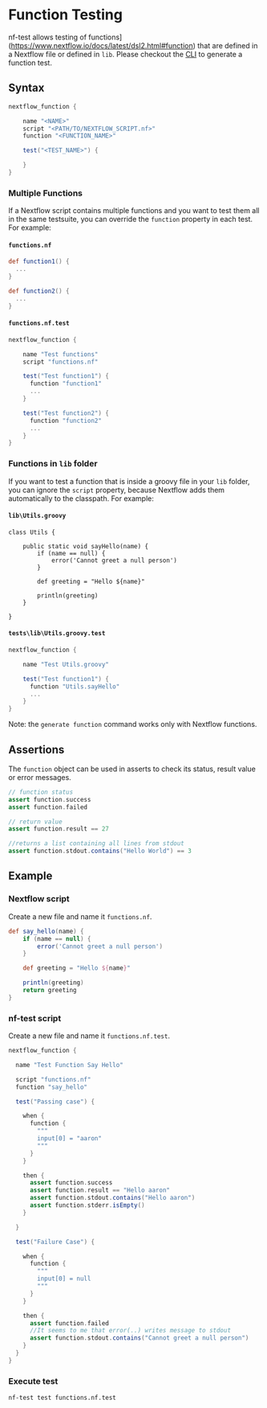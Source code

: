 # Function Testing
nf-test allows testing of functions](https://www.nextflow.io/docs/latest/dsl2.html#function) that are defined in a Nextflow file or defined in `lib`. Please checkout the [CLI](../cli/generate.md) to generate a function test.

## Syntax
```Groovy
nextflow_function {

    name "<NAME>"
    script "<PATH/TO/NEXTFLOW_SCRIPT.nf>"
    function "<FUNCTION_NAME>"

    test("<TEST_NAME>") {

    }
}
```

### Multiple Functions

If a Nextflow script contains multiple functions and you want to test them all in the same testsuite, you can override the `function` property in each test. For example:

#### `functions.nf`

```Groovy
def function1() {
  ...
}

def function2() {
  ...
}
```

#### `functions.nf.test`

```Groovy
nextflow_function {

    name "Test functions"
    script "functions.nf"

    test("Test function1") {
      function "function1"
      ...
    }

    test("Test function2") {
      function "function2"
      ...
    }
}
```

### Functions in `lib` folder

If you want to test a function that is inside a groovy file in your `lib` folder, you can ignore the `script` property, because Nextflow adds them automatically to the classpath. For example:

#### `lib\Utils.groovy`

```
class Utils {

    public static void sayHello(name) {
        if (name == null) {
            error('Cannot greet a null person')
        }

        def greeting = "Hello ${name}"

        println(greeting)
    }

}
```

#### `tests\lib\Utils.groovy.test`

```Groovy
nextflow_function {

    name "Test Utils.groovy"

    test("Test function1") {
      function "Utils.sayHello"
      ...
    }
}
```

Note: the `generate function` command works only with Nextflow functions.

## Assertions

The `function` object can be used in asserts to check its status, result value or error messages.


```groovy
// function status
assert function.success
assert function.failed

// return value
assert function.result == 27

//returns a list containing all lines from stdout
assert function.stdout.contains("Hello World") == 3
```

## Example

### Nextflow script
Create a new file and name it `functions.nf`.

```Groovy
def say_hello(name) {
    if (name == null) {
        error('Cannot greet a null person')
    }

    def greeting = "Hello ${name}"

    println(greeting)
    return greeting
}
```

### nf-test script
Create a new file and name it `functions.nf.test`.

```Groovy
nextflow_function {

  name "Test Function Say Hello"

  script "functions.nf"
  function "say_hello"

  test("Passing case") {

    when {
      function {
        """
        input[0] = "aaron"
        """
      }
    }

    then {
      assert function.success
      assert function.result == "Hello aaron"
      assert function.stdout.contains("Hello aaron")
      assert function.stderr.isEmpty()
    }

  }

  test("Failure Case") {

    when {
      function {
        """
        input[0] = null
        """
      }
    }

    then {
      assert function.failed
      //It seems to me that error(..) writes message to stdout
      assert function.stdout.contains("Cannot greet a null person")
    }
  }
}
```

### Execute test

```
nf-test test functions.nf.test
```
